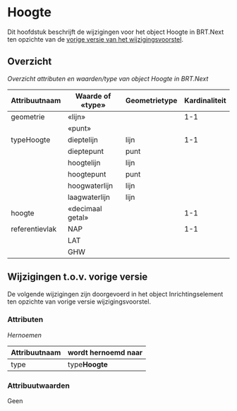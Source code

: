 Hoogte
======

Dit hoofdstuk beschrijft de wijzigingen voor het object Hoogte in BRT.Next ten
opzichte van de [vorige versie van het
wijzigingsvoorstel](https://geonovum.github.io/brt-next-cv/#hoogte).

Overzicht
---------

*Overzicht attributen en waarden/type van object Hoogte in BRT.Next*

| Attribuutnaam  | Waarde of «type» | Geometrietype | Kardinaliteit |
|----------------|------------------|---------------|---------------|
| geometrie      | «lijn»           |               | 1-1           |
|                | «punt»           |               |               |
| typeHoogte     | dieptelijn       | lijn          | 1-1           |
|                | dieptepunt       | punt          |               |
|                | hoogtelijn       | lijn          |               |
|                | hoogtepunt       | punt          |               |
|                | hoogwaterlijn    | lijn          |               |
|                | laagwaterlijn    | lijn          |               |
| hoogte         | «decimaal getal» |               | 1-1           |
| referentievlak | NAP              |               | 1-1           |
|                | LAT              |               |               |
|                | GHW              |               |               |

Wijzigingen t.o.v. vorige versie
--------------------------------

De volgende wijzigingen zijn doorgevoerd in het object Inrichtingselement ten
opzichte van vorige versie wijzigingsvoorstel.

### Attributen

*Hernoemen*

| Attribuutnaam | wordt hernoemd naar |
|---------------|---------------------|
| type          | type**Hoogte**      |

### Attribuutwaarden

Geen

